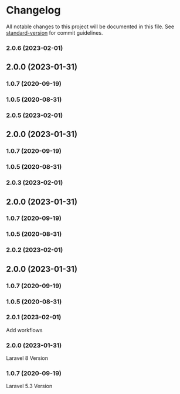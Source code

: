 # Changelog

All notable changes to this project will be documented in this file. See [standard-version](https://github.com/conventional-changelog/standard-version) for commit guidelines.

### 2.0.6 (2023-02-01)

## 2.0.0 (2023-01-31)

### 1.0.7 (2020-09-19)

### 1.0.5 (2020-08-31)

### 2.0.5 (2023-02-01)

## 2.0.0 (2023-01-31)

### 1.0.7 (2020-09-19)

### 1.0.5 (2020-08-31)

### 2.0.3 (2023-02-01)

## 2.0.0 (2023-01-31)

### 1.0.7 (2020-09-19)

### 1.0.5 (2020-08-31)

### 2.0.2 (2023-02-01)

## 2.0.0 (2023-01-31)

### 1.0.7 (2020-09-19)

### 1.0.5 (2020-08-31)

### 2.0.1 (2023-02-01)

Add workflows

### 2.0.0 (2023-01-31)

Laravel 8 Version

### 1.0.7 (2020-09-19)

Laravel 5.3 Version
